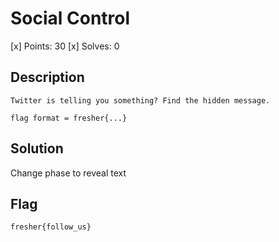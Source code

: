 # Social Control
[x] Points: 30
[x] Solves: 0

## Description
```
Twitter is telling you something? Find the hidden message.

flag format = fresher{...}
```

## Solution

Change phase to reveal text

## Flag
```fresher{follow_us}```
